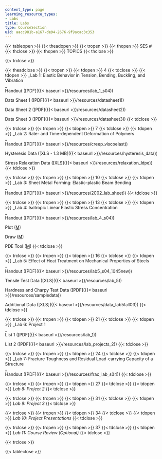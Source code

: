 ```yaml
---
content_type: page
learning_resource_types:
- Labs
title: Labs
type: CourseSection
uid: aacc981b-a167-de94-2676-9f9acac3c353
---
```


{{< tableopen >}}
{{< theadopen >}}
{{< tropen >}}
{{< thopen >}}
SES #
{{< thclose >}}
{{< thopen >}}
TOPICS
{{< thclose >}}

{{< trclose >}}

{{< theadclose >}}
{{< tropen >}}
{{< tdopen >}}
4
{{< tdclose >}}
{{< tdopen >}}
_Lab 1: Elastic Behavior in Tension, Bending, Buckling, and Vibration  
_  
Handout ([PDF]({{< baseurl >}}/resources/lab_1_s04))  
  
Data Sheet 1 ([PDF]({{< baseurl >}}/resources/datasheet1))  
  
Data Sheet 2 ([PDF]({{< baseurl >}}/resources/datasheet2))  
  
Data Sheet 3 ([PDF]({{< baseurl >}}/resources/datasheet3))
{{< tdclose >}}

{{< trclose >}}
{{< tropen >}}
{{< tdopen >}}
7
{{< tdclose >}}
{{< tdopen >}}
_Lab 2: Rate- and Time-dependent Deformation of Polymers  
_  
Handout ([PDF]({{< baseurl >}}/resources/creep_viscoelast))  
  
Hysteresis Data ([XLS - 1.3 MB]({{< baseurl >}}/resources/hysteresis_data))  
  
Stress Relaxation Data ([XLS]({{< baseurl >}}/resources/relaxation_ldpe))
{{< tdclose >}}

{{< trclose >}}
{{< tropen >}}
{{< tdopen >}}
10
{{< tdclose >}}
{{< tdopen >}}
_Lab 3: Sheet Metal Forming: Elastic-plastic Beam Bending  
_  
Handout ([PDF]({{< baseurl >}}/resources/2002_lab_sheet))
{{< tdclose >}}

{{< trclose >}}
{{< tropen >}}
{{< tdopen >}}
13
{{< tdclose >}}
{{< tdopen >}}
_Lab 4: Isotropic Linear Elastic Stress Concentration  
_  
Handout ([PDF]({{< baseurl >}}/resources/lab_4_s04))  
  
Plot ([M](/courses/mechanical-engineering/2-002-mechanics-and-materials-ii-spring-2004/labs/PDEPlotCut.m))  
  
Draw ([M](/courses/mechanical-engineering/2-002-mechanics-and-materials-ii-spring-2004/labs/PDESpecDraw.m))  
  
PDE Tool ([M](/courses/mechanical-engineering/2-002-mechanics-and-materials-ii-spring-2004/labs/pdetool.m))
{{< tdclose >}}

{{< trclose >}}
{{< tropen >}}
{{< tdopen >}}
16
{{< tdclose >}}
{{< tdopen >}}
_Lab 5: Effect of Heat Treatment on Mechanical Properties of Steels  
_  
Handout ([PDF]({{< baseurl >}}/resources/lab5_s04_1045new))  
  
Tensile Test Data ([XLS]({{< baseurl >}}/resources/lab_5))  
  
Hardness and Charpy Test Data ([PDF]({{< baseurl >}}/resources/sampledata))  
  
Additional Data ([XLS]({{< baseurl >}}/resources/data_lab5fall03))
{{< tdclose >}}

{{< trclose >}}
{{< tropen >}}
{{< tdopen >}}
21
{{< tdclose >}}
{{< tdopen >}}
_Lab 6: Project 1  
_  
List 1 ([PDF]({{< baseurl >}}/resources/lab_1))  
  
List 2 ([PDF]({{< baseurl >}}/resources/lab_projects_2))
{{< tdclose >}}

{{< trclose >}}
{{< tropen >}}
{{< tdopen >}}
24
{{< tdclose >}}
{{< tdopen >}}
_Lab 7: Fracture Toughness and Residual Load-carrying Capacity of a Structure  
_  
Handout ([PDF]({{< baseurl >}}/resources/frac_lab_s04))
{{< tdclose >}}

{{< trclose >}}
{{< tropen >}}
{{< tdopen >}}
27
{{< tdclose >}}
{{< tdopen >}}
_Lab 8: Project 2_
{{< tdclose >}}

{{< trclose >}}
{{< tropen >}}
{{< tdopen >}}
31
{{< tdclose >}}
{{< tdopen >}}
_Lab 9: Project 3_
{{< tdclose >}}

{{< trclose >}}
{{< tropen >}}
{{< tdopen >}}
34
{{< tdclose >}}
{{< tdopen >}}
_Lab 10: Project Presentations_
{{< tdclose >}}

{{< trclose >}}
{{< tropen >}}
{{< tdopen >}}
37
{{< tdclose >}}
{{< tdopen >}}
_Lab 11: Course Review (Optional)_
{{< tdclose >}}

{{< trclose >}}

{{< tableclose >}}